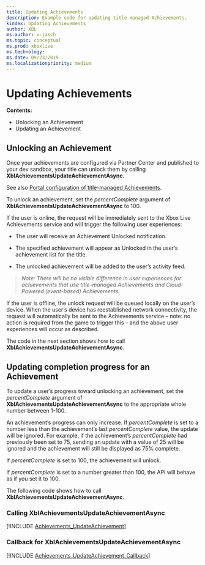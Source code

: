 ```yaml
---
title: Updating Achievements
description: Example code for updating title-managed Achievements.
kindex: Updating Achievements
author: XBL
ms.author: v-jasch
ms.topic: conceptual
ms.prod: xboxlive
ms.technology: 
ms.date: 09/23/2019
ms.localizationpriority: medium
---
```


# Updating Achievements

**Contents:**
* Unlocking an Achievement
* Updating an Achievement


## Unlocking an Achievement

Once your achievements are configured via Partner Center and published to your dev sandbox, your title can unlock them by calling **XblAchievementsUpdateAchievementAsync**.

See also [Portal configuration of title-managed Achievements](../config/live-achievements-tm-config.md).

To unlock an achievement, set the *percentComplete* argument of **XblAchievementsUpdateAchievementAsync** to 100.

If the user is online, the request will be immediately sent to the Xbox Live Achievements service and will trigger the following user experiences:

-   The user will receive an Achievement Unlocked notification.

-   The specified achievement will appear as Unlocked in the user’s achievement list for the title.

-   The unlocked achievement will be added to the user’s activity feed.

> *Note: There will be no visible difference in user experiences for achievements that use title-managed Achievements and Cloud-Powered (event-based) Achievements.*

If the user is offline, the unlock request will be queued locally on the user’s device. When the user’s device has reestablished network connectivity, the request will automatically be sent to the Achievements service – note: no action is required from the game to trigger this – and the above user experiences will occur as described.

The code in the next section shows how to call **XblAchievementsUpdateAchievementAsync**.


## Updating completion progress for an Achievement

To update a user’s progress toward unlocking an achievement, set the *percentComplete* argument of **XblAchievementsUpdateAchievementAsync** to the appropriate whole number between 1-100.

An achievement’s progress can only increase.
If *percentComplete* is set to a number less than the achievement’s last *percentComplete* value, the update will be ignored.
For example, if the achievement’s *percentComplete* had previously been set to 75, sending an update with a value of 25 will be ignored and the achievement will still be displayed as 75% complete.

If *percentComplete* is set to 100, the achievement will unlock.

If *percentComplete* is set to a number greater than 100, the API will behave as if you set it to 100.

The following code shows how to call **XblAchievementsUpdateAchievementAsync**.


### Calling XblAchievementsUpdateAchievementAsync

[!INCLUDE [Achievements_UpdateAchievement](../../../../../code/snippets/Achievements_UpdateAchievement.md)]


### Callback for XblAchievementsUpdateAchievementAsync

[!INCLUDE [Achievements_UpdateAchievement_Callback](../../../../../code/snippets/Achievements_UpdateAchievement_Callback.md)]
